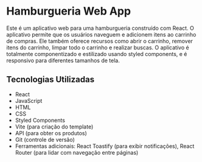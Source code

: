# Hamburgueria Web App

Este é um aplicativo web para uma hamburgueria construído com React. O aplicativo permite que os usuários naveguem e adicionem itens ao carrinho de compras. Ele também oferece recursos como abrir o carrinho, remover itens do carrinho, limpar todo o carrinho e realizar buscas. O aplicativo é totalmente componentizado e estilizado usando styled components, e é responsivo para diferentes tamanhos de tela.

## Tecnologias Utilizadas

- React
- JavaScript
- HTML
- CSS
- Styled Components
- Vite (para criação do template)
- API (para obter os produtos)
- Git (controle de versão)
- Ferramentas adicionais: React Toastify (para exibir notificações), React Router (para lidar com navegação entre páginas)

